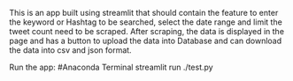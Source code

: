 This is an app built using streamlit that should contain the feature to enter the keyword or Hashtag to be searched, select the date range and limit the tweet count need to be scraped. After scraping, the data is displayed in the page and has a button to upload the data into Database and can download the data into csv and json format.

Run the app:
#Anaconda Terminal
streamlit run ./test.py
